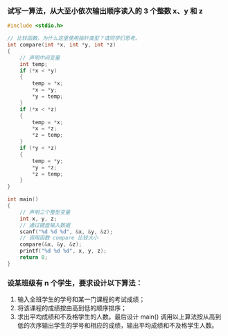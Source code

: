 ### 试写一算法，从大至小依次输出顺序读入的 3 个整数 x、y 和 z

```c
#include <stdio.h>

// 比较函数，为什么这里使用指针类型？请同学们思考。
int compare(int *x, int *y, int *z)
{
    // 声明中间变量
    int temp;
    if (*x < *y)
    {
        temp = *x;
        *x = *y;
        *y = temp;
    }
    if (*x < *z)
    {
        temp = *x;
        *x = *z;
        *z = temp;
    }
    if (*y < *z)
    {
        temp = *y;
        *y = *z;
        *z = temp;
    }
}

int main()
{
    // 声明三个整型变量
    int x, y, z;
    // 通过键盘输入数据
    scanf("%d %d %d", &x, &y, &z);
    // 调用函数 compare 比较大小
    compare(&x, &y, &z);
    printf("%d %d %d", x, y, z);
    return 0;
}
```

### 设某班级有 n 个学生，要求设计以下算法：
1. 输入全班学生的学号和某一门课程的考试成绩；
2. 将该课程的成绩按由高到低的顺序排序；
3. 求出平均成绩和不及格学生的人数。最后设计 main() 调用以上算法按从高到低的次序输出学生的学号和相应的成绩，输出平均成绩和不及格学生人数。